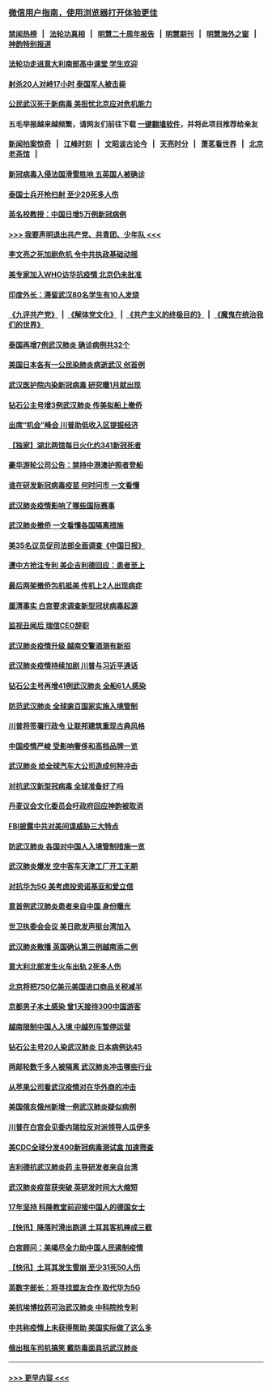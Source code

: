 ### [微信用户指南，使用浏览器打开体验更佳](https://github.com/gfw-breaker/banned-news1/blob/master/indexes/wechat-guide.md?t=0)
#### [禁闻热榜](热点新闻.md?t=0)  &nbsp;&nbsp;|&nbsp;&nbsp; [法轮功真相](https://github.com/gfw-breaker/truth/blob/master/README.md?t=0) &nbsp;&nbsp;|&nbsp;&nbsp; [明慧二十周年报告](https://github.com/gfw-breaker/mh-reports/blob/master/README.md?t=0) &nbsp;&nbsp;|&nbsp;&nbsp;[明慧期刊](https://github.com/gfw-breaker/mh-qikan) &nbsp;&nbsp;|&nbsp;&nbsp; [明慧海外之窗](https://github.com/gfw-breaker/mh-news/blob/master/README.md?t=0) &nbsp;&nbsp;|&nbsp;&nbsp; [神韵特别报道](https://github.com/gfw-breaker/mh-news/blob/master/shenyun.md?t=0)
#### [法轮功走进意大利南部高中课堂 学生欢迎](../pages/nsc418/n11853859.md?t=02091633) 
#### [射杀20人对峙17小时 泰国军人被击毙](../pages/nsc418/n11854869.md?t=02091633) 
#### [公民武汉死于新病毒 美担忧北京应对危机能力](../pages/nsc418/n11854331.md?t=02091633) 
#### 五毛举报越来越频繁，请网友们前往下载 [一键翻墙软件](https://github.com/gfw-breaker/ssr-accounts)，并将此项目推荐给亲友
#### [新闻拍案惊奇](https://github.com/gfw-breaker/banned-news1/blob/master/pages/link4.md) &nbsp;&nbsp;|&nbsp;&nbsp; [江峰时刻](https://github.com/gfw-breaker/banned-news1/blob/master/pages/link4.md) &nbsp;&nbsp;|&nbsp;&nbsp; [文昭谈古论今](https://github.com/gfw-breaker/banned-news1/blob/master/pages/link4.md) &nbsp;&nbsp;|&nbsp;&nbsp; [天亮时分](https://github.com/gfw-breaker/banned-news1/blob/master/pages/link4.md) &nbsp;&nbsp;|&nbsp;&nbsp; [萧茗看世界](https://github.com/gfw-breaker/banned-news1/blob/master/pages/link4.md) &nbsp;&nbsp;|&nbsp;&nbsp; [北京老茶馆](https://github.com/gfw-breaker/banned-news1/blob/master/pages/link4.md) &nbsp;&nbsp;|&nbsp;&nbsp; 
#### [新冠病毒入侵法国滑雪胜地 五英国人被确诊](../pages/nsc418/n11854307.md?t=02091633) 
#### [泰国士兵开枪扫射 至少20死多人伤](../pages/nsc418/n11854276.md?t=02091633) 
#### [英名校教授：中国日增5万例新冠病例](../pages/nsc418/n11854174.md?t=02091633) 
#### [>>> 我要声明退出共产党、共青团、少年队 <<<](https://github.com/begood0513/goodnews/blob/master/quit/letter.md) 
#### [李文亮之死加剧危机 令中共执政基础动摇](../pages/nsc418/n11854003.md?t=02091633) 
#### [美专家加入WHO访华抗疫情 北京仍未批准](../pages/nsc418/n11854043.md?t=02091633) 
#### [印度外长：滞留武汉80名学生有10人发烧](../pages/nsc418/n11853821.md?t=02091633) 
#### [《九评共产党》](https://github.com/begood0513/9ping.md/blob/master/README.md) &nbsp;|&nbsp; [《解体党文化》](../../../../jtdwh.md/blob/master/README.md)  &nbsp;|&nbsp; [《共产主义的终极目的》](../../../../gczydzjmd.md/blob/master/README.md) &nbsp;|&nbsp; [《魔鬼在统治我们的世界》](../../../../mgztzwmdsj.md/blob/master/README.md) 
#### [泰国再增7例武汉肺炎 确诊病例共32个](../pages/nsc418/n11853808.md?t=02091633) 
#### [美国日本各有一公民染肺炎病逝武汉 创首例](../pages/nsc418/n11853509.md?t=02091633) 
#### [武汉医护院内染新冠病毒 研究曝1月就出现](../pages/nsc418/n11852928.md?t=02091633) 
#### [钻石公主号增3例武汉肺炎 传美拟船上撤侨](../pages/nsc418/n11853240.md?t=02091633) 
#### [出席“机会”峰会 川普助低收入区提振经济](../pages/nsc418/n11853232.md?t=02091633) 
#### [【独家】湖北两馆每日火化约341新冠死者](../pages/nsc418/n11845444.md?t=02091633) 
#### [豪华游轮公司公告：禁持中港澳护照者登船](../pages/nsc418/n11852761.md?t=02091633) 
#### [谁在研发新冠病毒疫苗 何时问市 一文看懂](../pages/nsc418/n11852840.md?t=02091633) 
#### [武汉肺炎疫情影响了哪些国际赛事](../pages/nsc418/n11852441.md?t=02091633) 
#### [武汉肺炎撤侨 一文看懂各国隔离措施](../pages/nsc418/n11844216.md?t=02091633) 
#### [美35名议员促司法部全面调查《中国日报》](../pages/nsc418/n11852435.md?t=02091633) 
#### [遭中方抢注专利 美企吉利德回应：患者至上](../pages/nsc418/n11852037.md?t=02091633) 
#### [最后两架撤侨包机抵美 传机上2人出现病症](../pages/nsc418/n11852173.md?t=02091633) 
#### [厘清事实 白宫要求调查新型冠状病毒起源](../pages/nsc418/n11852106.md?t=02091633) 
#### [监视丑闻后 瑞信CEO辞职](../pages/nsc418/n11852127.md?t=02091633) 
#### [武汉肺炎疫情升级 越南交警酒测有新招](../pages/nsc418/n11851632.md?t=02091633) 
#### [武汉肺炎疫情持续加剧 川普与习近平通话](../pages/nsc418/n11851613.md?t=02091633) 
#### [钻石公主号再增41例武汉肺炎 全船61人感染](../pages/nsc418/n11850401.md?t=02091633) 
#### [防范武汉肺炎 全球逾百国家实施入境管制](../pages/nsc418/n11850557.md?t=02091633) 
#### [川普将签署行政令 让联邦建筑重现古典风格](../pages/nsc418/n11850654.md?t=02091633) 
#### [中国疫情严峻 受影响奢侈和高档品牌一览](../pages/nsc418/n11850319.md?t=02091633) 
#### [武汉肺炎 给全球汽车大公司造成何种冲击](../pages/nsc418/n11850056.md?t=02091633) 
#### [对抗武汉新型冠病毒 全球准备好了吗](../pages/nsc418/n11850142.md?t=02091633) 
#### [丹麦议会文化委员会吁政府回应神韵被取消](../pages/nsc418/n11849312.md?t=02091633) 
#### [FBI披露中共对美间谍威胁三大特点](../pages/nsc418/n11849700.md?t=02091633) 
#### [防武汉肺炎 各国对中国人入境管制措施一览](../pages/nsc418/n11838726.md?t=02091633) 
#### [武汉肺炎爆发 空中客车天津工厂开工无期](../pages/nsc418/n11849634.md?t=02091633) 
#### [对抗华为5G 美考虑投资诺基亚和爱立信](../pages/nsc418/n11849510.md?t=02091633) 
#### [意首例武汉肺炎患者来自中国 身份曝光](../pages/nsc418/n11849454.md?t=02091633) 
#### [世卫执委会会议 美日欧发声挺台湾加入](../pages/nsc418/n11849433.md?t=02091633) 
#### [武汉肺炎散播 英国确认第三例越南添二例](../pages/nsc418/n11849439.md?t=02091633) 
#### [意大利北部发生火车出轨 2死多人伤](../pages/nsc418/n11848999.md?t=02091633) 
#### [北京将把750亿美元美国进口商品关税减半](../pages/nsc418/n11848896.md?t=02091633) 
#### [京都男子本土感染 曾1天接待300中国游客](../pages/nsc418/n11848641.md?t=02091633) 
#### [越南限制中国人入境 中越列车暂停运营](../pages/nsc418/n11847844.md?t=02091633) 
#### [钻石公主号20人染武汉肺炎 日本病例达45](../pages/nsc418/n11847823.md?t=02091633) 
#### [两邮轮数千多人被隔离 武汉肺炎冲击哪些行业](../pages/nsc418/n11847456.md?t=02091633) 
#### [从苹果公司看武汉疫情对在华外商的冲击](../pages/nsc418/n11847586.md?t=02091633) 
#### [美国俄亥俄州新增一例武汉肺炎疑似病例](../pages/nsc418/n11847714.md?t=02091633) 
#### [川普在白宫会见委内瑞拉反对派领导人瓜伊多](../pages/nsc418/n11847391.md?t=02091633) 
#### [美CDC全球分发400新冠病毒测试盒 加速筛查](../pages/nsc418/n11847260.md?t=02091633) 
#### [吉利德抗武汉肺炎药 主导研发者来自台湾](../pages/nsc418/n11847064.md?t=02091633) 
#### [武汉肺炎疫苗获突破 英研发时间大大缩短](../pages/nsc418/n11846915.md?t=02091633) 
#### [17年坚持 科隆教堂前迎接中国人的德国女士](../pages/nsc418/n11846781.md?t=02091633) 
#### [【快讯】降落时滑出跑道 土耳其客机摔成三截](../pages/nsc418/n11847021.md?t=02091633) 
#### [白宫顾问：美竭尽全力助中国人民遏制疫情](../pages/nsc418/n11846756.md?t=02091633) 
#### [【快讯】土耳其发生雪崩 至少31死50人伤](../pages/nsc418/n11846680.md?t=02091633) 
#### [英数字部长：将寻找盟友合作 取代华为5G](../pages/nsc418/n11846485.md?t=02091633) 
#### [美抗埃博拉药可治武汉肺炎 中科院抢专利](../pages/nsc418/n11846409.md?t=02091633) 
#### [中共称疫情上未获得帮助 美国实际做了这么多](../pages/nsc418/n11846008.md?t=02091633) 
#### [俄出租车司机搞笑 戴防毒面具抗武汉肺炎](../pages/nsc418/n11845703.md?t=02091633) 

----
#### [ >>> 更早内容 <<< ](../indexes/nsc418-earlier.md)
